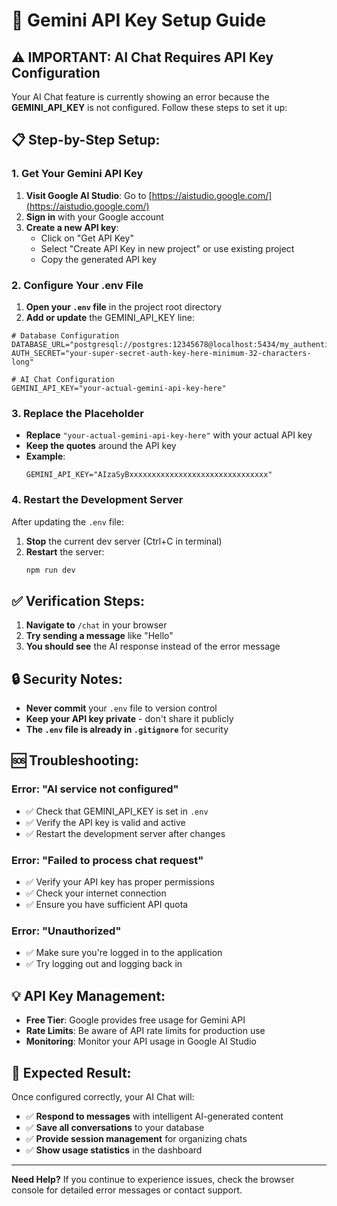 # 🔑 Gemini API Key Setup Guide

## ⚠️ **IMPORTANT: AI Chat Requires API Key Configuration**

Your AI Chat feature is currently showing an error because the **GEMINI_API_KEY** is not configured. Follow these steps to set it up:

## 📋 **Step-by-Step Setup:**

### **1. Get Your Gemini API Key**

1. **Visit Google AI Studio**: Go to [https://aistudio.google.com/](https://aistudio.google.com/)
2. **Sign in** with your Google account
3. **Create a new API key**:
   - Click on "Get API Key" 
   - Select "Create API Key in new project" or use existing project
   - Copy the generated API key

### **2. Configure Your .env File**

1. **Open your `.env` file** in the project root directory
2. **Add or update** the GEMINI_API_KEY line:

```env
# Database Configuration
DATABASE_URL="postgresql://postgres:12345678@localhost:5434/my_authentication_db"
AUTH_SECRET="your-super-secret-auth-key-here-minimum-32-characters-long"

# AI Chat Configuration
GEMINI_API_KEY="your-actual-gemini-api-key-here"
```

### **3. Replace the Placeholder**

- **Replace** `"your-actual-gemini-api-key-here"` with your actual API key
- **Keep the quotes** around the API key
- **Example**:
  ```env
  GEMINI_API_KEY="AIzaSyBxxxxxxxxxxxxxxxxxxxxxxxxxxxxxxx"
  ```

### **4. Restart the Development Server**

After updating the `.env` file:

1. **Stop** the current dev server (Ctrl+C in terminal)
2. **Restart** the server:
   ```bash
   npm run dev
   ```

## ✅ **Verification Steps:**

1. **Navigate to** `/chat` in your browser
2. **Try sending a message** like "Hello"
3. **You should see** the AI response instead of the error message

## 🔒 **Security Notes:**

- **Never commit** your `.env` file to version control
- **Keep your API key private** - don't share it publicly
- **The `.env` file is already in `.gitignore`** for security

## 🆘 **Troubleshooting:**

### **Error: "AI service not configured"**
- ✅ Check that GEMINI_API_KEY is set in `.env`
- ✅ Verify the API key is valid and active
- ✅ Restart the development server after changes

### **Error: "Failed to process chat request"**
- ✅ Verify your API key has proper permissions
- ✅ Check your internet connection
- ✅ Ensure you have sufficient API quota

### **Error: "Unauthorized"**
- ✅ Make sure you're logged in to the application
- ✅ Try logging out and logging back in

## 💡 **API Key Management:**

- **Free Tier**: Google provides free usage for Gemini API
- **Rate Limits**: Be aware of API rate limits for production use
- **Monitoring**: Monitor your API usage in Google AI Studio

## 🎯 **Expected Result:**

Once configured correctly, your AI Chat will:
- ✅ **Respond to messages** with intelligent AI-generated content
- ✅ **Save all conversations** to your database
- ✅ **Provide session management** for organizing chats
- ✅ **Show usage statistics** in the dashboard

---

**Need Help?** If you continue to experience issues, check the browser console for detailed error messages or contact support.
